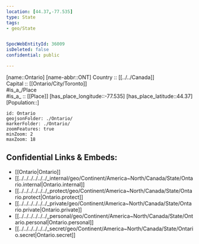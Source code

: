 ```yaml
---
location: [44.37,-77.535] 
type: State
tags:
- geo/State


SpocWebEntityId: 36009
isDeleted: false
confidential: public

---
```

[name::Ontario] 
[name-abbr::ONT] 
Country :: [[../../Canada]]  
Capital :: [[Ontario/City/Toronto]]  
#is_a_/Place  
#is_a_ :: [[Place]] 
[has_place_longitude::-77.535] 
[has_place_latitude::44.37] 
[Population::] 



```leaflet
id: Ontario
geojsonFolder: ./Ontario/
markerFolder: ./Ontario/
zoomFeatures: true 
minZoom: 2 
maxZoom: 18
```


## Confidential Links & Embeds: 
- [[Ontario|Ontario]]  
- [[../../../../../../_internal/geo/Continent/America~North/Canada/State/Ontario.internal|Ontario.internal]] 
- [[../../../../../../_protect/geo/Continent/America~North/Canada/State/Ontario.protect|Ontario.protect]] 
- [[../../../../../../_private/geo/Continent/America~North/Canada/State/Ontario.private|Ontario.private]] 
- [[../../../../../../_personal/geo/Continent/America~North/Canada/State/Ontario.personal|Ontario.personal]] 
- [[../../../../../../_secret/geo/Continent/America~North/Canada/State/Ontario.secret|Ontario.secret]] 
